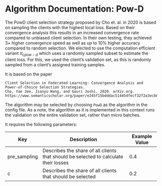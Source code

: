 # Algorithm Documentation: Pow-D

The PowD client selection strategy proposed by Cho et. al. in 2020 is based on sampling
the clients with the highest local loss. Based on their convergence analysis this results in
an increased convergence rate compared to unbiased client selection. In their own testing,
they achieved 3× higher convergence speed as well as up to 10% higher accuracy compared
to random selection. We elected to use the computation efficient variant $\pi_{cpow-d}$
which uses a randomly sampled subset to estimate the client loss. For this, we used the
client’s validation set, as this is randomly sampled from a client’s assigned training samples.

It is based on the paper 
```
Client Selection in Federated Learning: Convergence Analysis and Power-of-Choice Selection Strategies.
Cho, Yae Jee, Jianyu Wang, and Gauri Joshi. 2020. arXiv.org. https://www.semanticscholar.org/paper/e245f15bdddac514454fecf32f2a3ecb069f6dec.
```
The algorithm may be selected by choosing `PowD` as the algorithm in the config file.
As a note, the algorithm as it is implemented in this context runs the validation on the entire validation set, rather than micro batches.

It requires the following parameters:

| Key          | Description                                                                          | Example Value |
|--------------|--------------------------------------------------------------------------------------|---------------|
| pre_sampling | Describes the share of all clients that should be selected to calculate their losses | 0.4           |
| c            | Describes the share of all clients that should be selected                           | 0.2           |